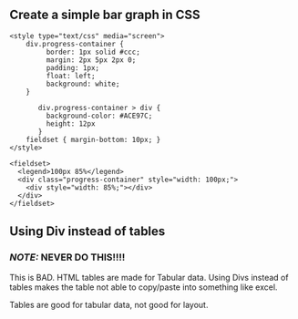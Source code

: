 ## Create a simple bar graph in CSS
```
<style type="text/css" media="screen">
	div.progress-container {
	     border: 1px solid #ccc;
	     margin: 2px 5px 2px 0;
	     padding: 1px;
	     float: left;
	     background: white;
	}
	
	   div.progress-container > div {
	     background-color: #ACE97C;
	     height: 12px
	   }
	fieldset { margin-bottom: 10px; }
</style>

<fieldset>
  <legend>100px 85%</legend>
  <div class="progress-container" style="width: 100px;">
    <div style="width: 85%;"></div>
  </div>
</fieldset>
```

## Using Div instead of tables
### *NOTE:* NEVER DO THIS!!!!
This is BAD. HTML tables are made for Tabular data. Using Divs instead of tables makes the table not able to copy/paste into something like excel.

Tables are good for tabular data, not good for layout.
